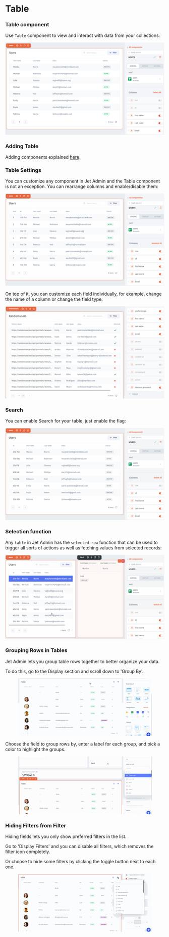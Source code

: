 # Table

### Table component

Use `Table` component to view and interact with data from your collections:

![](<../../../../../.gitbook/assets/image (797).png>)

### Adding Table&#x20;

Adding components explained [here](../../../../components/lists/#adding-list-component).&#x20;

### Table Settings

You can customize any component in Jet Admin and the Table component is not an exception. You can rearrange columns and enable/disable them:

![](../../../../../.gitbook/assets/Components5.gif)

On top of it, you can customize each field individually, for example, change the name of a column or change the field type:

![](../../../../../.gitbook/assets/Components7.gif)

### Search

You can enable Search for your table, just enable the flag:

![](../../../../../.gitbook/assets/Components8.gif)



### Selection function

Any `table` in Jet Admin has the `selected row` function that can be used to trigger all sorts of actions as well as fetching values from selected records:

![](../../../../../.gitbook/assets/Components6.gif)

### Grouping Rows in Tables

Jet Admin lets you group table rows together to better organize your data.

To do this, go to the Display section and scroll down to 'Group By'.

<figure><img src="../../../../../.gitbook/assets/group by 2.gif" alt=""><figcaption></figcaption></figure>

Choose the field to group rows by, enter a label for each group, and pick a color to highlight the groups.

<figure><img src="../../../../../.gitbook/assets/group by 3.gif" alt=""><figcaption></figcaption></figure>

### Hiding Filters from Filter

Hiding fields lets you only show preferred filters in the list.

Go to 'Display Filters' and you can disable all filters, which removes the filter icon completely.

Or choose to hide some filters by clicking the toggle button next to each one.

<figure><img src="../../../../../.gitbook/assets/filter 1.gif" alt=""><figcaption></figcaption></figure>

